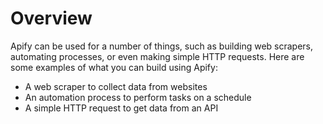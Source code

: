 # Overview

Apify can be used for a number of things, such as building web scrapers, automating processes, or even making simple HTTP requests. Here are some examples of what you can build using Apify:

- A web scraper to collect data from websites
- An automation process to perform tasks on a schedule
- A simple HTTP request to get data from an API
